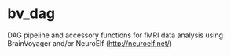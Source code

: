 # bv_dag
DAG pipeline and accessory functions for fMRI data analysis using BrainVoyager and/or NeuroElf (http://neuroelf.net/)
